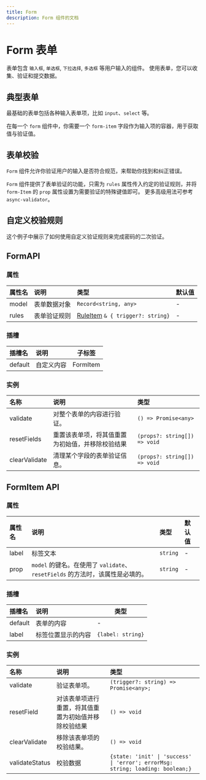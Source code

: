 ```yaml
---
title: Form
description: Form 组件的文档
---
```


# Form 表单

表单包含 `输入框`, `单选框`, `下拉选择`, `多选框` 等用户输入的组件。
使用表单，您可以收集、验证和提交数据。

## 典型表单

最基础的表单包括各种输入表单项，比如 `input`、`select` 等。

在每一个 `form` 组件中，你需要一个 `form-item` 字段作为输入项的容器，用于获取值与验证值。

<preview path="../demo/Form/BasicForm.vue" title="典型表单" description="Form 典型表单"></preview>

## 表单校验

`Form` 组件允许你验证用户的输入是否符合规范，来帮助你找到和纠正错误。

`Form` 组件提供了表单验证的功能，只需为 `rules` 属性传入约定的验证规则，并将 `form-Item` 的 `prop` 属性设置为需要验证的特殊键值即可。 更多高级用法可参考 `async-validator`。

<preview path="../demo/Form/ValidateForm.vue" title="表单校验" description="Form 表单校验"></preview>

## 自定义校验规则

这个例子中展示了如何使用自定义验证规则来完成密码的二次验证。

<preview path="../demo/Form/CustomValidate.vue" title="自定义校验规则" description="Form 自定义校验规则"></preview>

## FormAPI

### 属性

| 属性名 | 说明         | 类型                                                                                                         | 默认值 |
| :----- | :----------- | :----------------------------------------------------------------------------------------------------------- | :----- |
| model  | 表单数据对象 | `Record<string, any>`                                                                                        | -      |
| rules  | 表单验证规则 | [RuleItem](https://github.com/yiminghe/async-validator/blob/master/src/interface.ts) `& { trigger?: string}` | -      |

### 插槽

| 插槽名  | 说明       | 子标签   |
| :------ | :--------- | -------- |
| default | 自定义内容 | FormItem |

### 实例

| 名称          | 说明                                             | 类型                         |
| :------------ | :----------------------------------------------- | :--------------------------- |
| validate      | 对整个表单的内容进行验证。                       | `() => Promise<any>`         |
| resetFields   | 重置该表单项，将其值重置为初始值，并移除校验结果 | `(props?: string[]) => void` |
| clearValidate | 清理某个字段的表单验证信息。                     | `(props?: string[]) => void` |

## FormItem API

### 属性

| 属性名 | 说明                                                                          | 类型     | 默认值 |
| :----- | :---------------------------------------------------------------------------- | :------- | :----- |
| label  | 标签文本                                                                      | `string` | -      |
| prop   | `model` 的键名。在使用了 `validate`、`resetFields` 的方法时，该属性是必填的。 | `string` | -      |

### 插槽

| 插槽名  | 说明               | 类型              |
| :------ | :----------------- | ----------------- |
| default | 表单的内容         | -                 |
| label   | 标签位置显示的内容 | `{label: string}` |

### 实例

| 名称           | 说明                                                 | 类型                                                                           |
| :------------- | :--------------------------------------------------- | :----------------------------------------------------------------------------- |
| validate       | 验证表单项。                                         | `(trigger?: string) => Promise<any>;`                                          |
| resetField     | 对该表单项进行重置，将其值重置为初始值并移除校验结果 | `() => void`                                                                   |
| clearValidate  | 移除该表单项的校验结果。                             | `() => void`                                                                   |
| validateStatus | 校验数据                                             | `{state: 'init' \| 'success' \| 'error'; errorMsg: string; loading: boolean;}` |